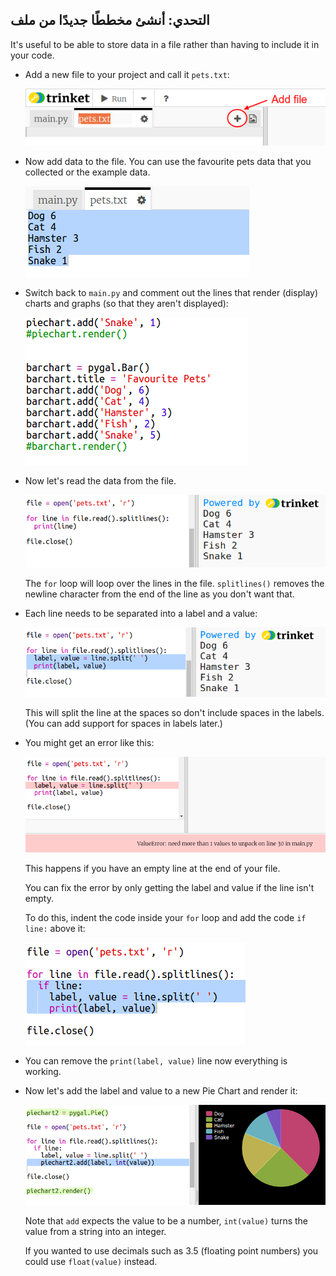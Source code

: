 ## التحدي: أنشئ مخططًا جديدًا من ملف

It's useful to be able to store data in a file rather than having to include it in your code.

+ Add a new file to your project and call it `pets.txt`:
    
    ![لقطة الشاشة](images/pets-file.png)

+ Now add data to the file. You can use the favourite pets data that you collected or the example data.
    
    ![لقطة الشاشة](images/pets-data.png)

+ Switch back to `main.py` and comment out the lines that render (display) charts and graphs (so that they aren't displayed):
    
    ![لقطة الشاشة](images/pets-comment.png)

+ Now let's read the data from the file.
    
    ![لقطة الشاشة](images/pets-read.png)
    
    The `for` loop will loop over the lines in the file. `splitlines()` removes the newline character from the end of the line as you don't want that.

+ Each line needs to be separated into a label and a value:
    
    ![لقطة الشاشة](images/pets-split.png)
    
    This will split the line at the spaces so don't include spaces in the labels. (You can add support for spaces in labels later.)

+ You might get an error like this:
    
    ![لقطة الشاشة](images/pets-error.png)
    
    This happens if you have an empty line at the end of your file.
    
    You can fix the error by only getting the label and value if the line isn't empty.
    
    To do this, indent the code inside your `for` loop and add the code `if line:` above it:
    
    ![لقطة الشاشة](images/pets-fix.png)

+ You can remove the `print(label, value)` line now everything is working.

+ Now let's add the label and value to a new Pie Chart and render it:
    
    ![لقطة الشاشة](images/pets-pie2.png)
    
    Note that `add` expects the value to be a number, `int(value)` turns the value from a string into an integer.
    
    If you wanted to use decimals such as 3.5 (floating point numbers) you could use `float(value)` instead.